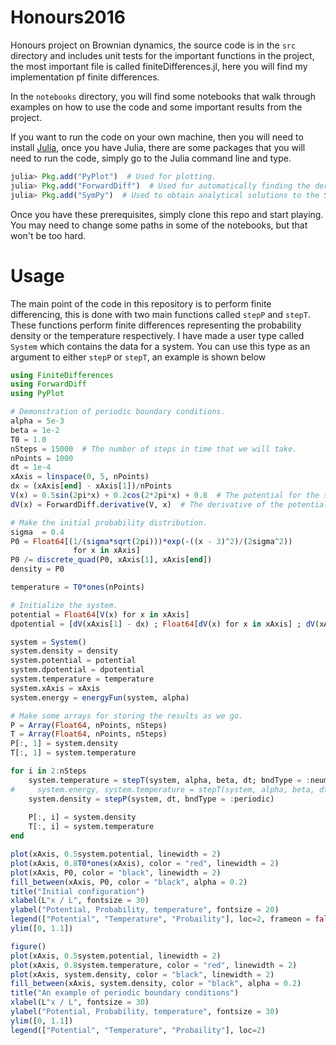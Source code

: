# Honours2016
Honours project on Brownian dynamics, the source code is in the `src` directory and includes unit tests for the important functions in the project, the most important file is called finiteDifferences.jl, here you will find my implementation pf finite differences.

In the `notebooks` directory, you will find some notebooks that walk through examples on how to use the code and some important results from the project.

If you want to run the code on your own machine, then you will need to install [Julia](http://julialang.org/), once you have Julia, there are some packages that you will need to run the code, simply go to the Julia command line and type.

```julia
julia> Pkg.add("PyPlot")  # Used for plotting.
julia> Pkg.add("ForwardDiff")  # Used for automatically finding the derivatives of functions.
julia> Pkg.add("SymPy")  # Used to obtain analytical solutions to the Smoluchowski equation.
```

Once you have these prerequisites, simply clone this repo and start playing. You may need to change some paths in some of the notebooks, but that won't be too hard.

# Usage
The main point of the code in this repository is to perform finite differencing, this is done with two main functions called `stepP` and `stepT`. These functions perform finite differences representing the probability density or the temperature respectively. I have made a user type called `System` which contains the data for a system. You can use this type as an argument to either `stepP` or `stepT`, an example is shown below
```julia
using FiniteDifferences
using ForwardDiff
using PyPlot

# Demonstration of periodic boundary conditions.
alpha = 5e-3
beta = 1e-2
T0 = 1.0
nSteps = 15000  # The number of steps in time that we will take.
nPoints = 1000
dt = 1e-4
xAxis = linspace(0, 5, nPoints)
dx = (xAxis[end] - xAxis[1])/nPoints
V(x) = 0.5sin(2pi*x) + 0.2cos(2*2pi*x) + 0.8  # The potential for the system.
dV(x) = ForwardDiff.derivative(V, x)  # The derivative of the potential.

# Make the initial probability distribution.
sigma  = 0.4
P0 = Float64[(1/(sigma*sqrt(2pi)))*exp(-((x - 3)^2)/(2sigma^2))
              for x in xAxis]
P0 /= discrete_quad(P0, xAxis[1], xAxis[end])
density = P0

temperature = T0*ones(nPoints)

# Initialize the system.
potential = Float64[V(x) for x in xAxis]
dpotential = [dV(xAxis[1] - dx) ; Float64[dV(x) for x in xAxis] ; dV(xAxis[end] + dx)]

system = System()
system.density = density
system.potential = potential
system.dpotential = dpotential
system.temperature = temperature
system.xAxis = xAxis
system.energy = energyFun(system, alpha)

# Make some arrays for storing the results as we go.
P = Array(Float64, nPoints, nSteps)
T = Array(Float64, nPoints, nSteps)
P[:, 1] = system.density
T[:, 1] = system.temperature

for i in 2:nSteps
    system.temperature = stepT(system, alpha, beta, dt; bndType = :neumann)
#     system.energy, system.temperature = stepT(system, alpha, beta, dt; bndType = :dirichlet)
    system.density = stepP(system, dt, bndType = :periodic)
    
    P[:, i] = system.density
    T[:, i] = system.temperature
end

plot(xAxis, 0.5system.potential, linewidth = 2)
plot(xAxis, 0.8T0*ones(xAxis), color = "red", linewidth = 2)
plot(xAxis, P0, color = "black", linewidth = 2)
fill_between(xAxis, P0, color = "black", alpha = 0.2)
title("Initial configuration")
xlabel(L"x / L", fontsize = 30)
ylabel("Potential, Probability, temperature", fontsize = 20)
legend(["Potential", "Temperature", "Probaility"], loc=2, frameon = false)
ylim([0, 1.1])

figure()
plot(xAxis, 0.5system.potential, linewidth = 2)
plot(xAxis, 0.8system.temperature, color = "red", linewidth = 2)
plot(xAxis, system.density, color = "black", linewidth = 2)
fill_between(xAxis, system.density, color = "black", alpha = 0.2)
title("An example of periodic boundary conditions")
xlabel(L"x / L", fontsize = 30)
ylabel("Potential, Probability, temperature", fontsize = 30)
ylim([0, 1.1])
legend(["Potential", "Temperature", "Probaility"], loc=2)
```
